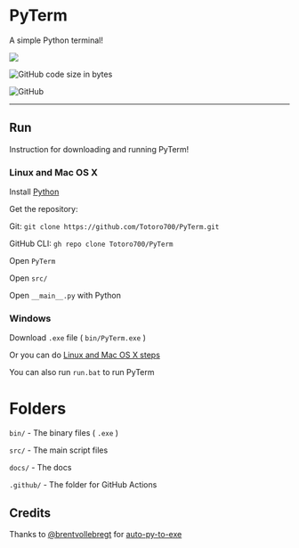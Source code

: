 # PyTerm

A simple Python terminal!

![](https://img.shields.io/badge/Version-v0.4.4-green)

![GitHub code size in bytes](https://img.shields.io/github/languages/code-size/Totoro700/PyTerm)

![GitHub](https://img.shields.io/github/license/Totoro700/PyTerm)



---

## Run

Instruction for downloading and running PyTerm!

### Linux and Mac OS X

Install [Python](https://python.org/downloads)

Get the repository:

Git: `git clone https://github.com/Totoro700/PyTerm.git`

GitHub CLI: `gh repo clone Totoro700/PyTerm`

Open `PyTerm`

Open `src/`

Open `__main__.py` with Python

### Windows

Download `.exe` file ( `bin/PyTerm.exe` )

Or you can do [Linux and Mac OS X steps](#Linux-and-Mac-OS-X)

You can also run `run.bat` to run PyTerm

# Folders

`bin/` - The binary files ( `.exe` )

`src/` - The main script files

`docs/` - The docs

`.github/` - The folder for GitHub Actions

## Credits

Thanks to [@brentvollebregt](https://github.com/brentvollebregt) for [auto-py-to-exe](https://github.com/brentvollebregt/auto-py-to-exe)
